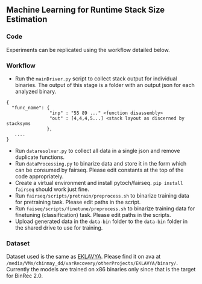 Machine Learning for Runtime Stack Size Estimation
---

### Code

Experiments can be replicated using the workflow detailed below.

### Workflow

* Run the `mainDriver.py` script to collect stack output for individual binaries. The output of this stage is a folder with an output json for each analyzed binary.
```
{
  "func_name": {
                "inp" : "55 89 ..." <function disassembly>
                "out" : [4,4,4,5...] <stack layout as discerned by stacksyms
               },
   ....
}
```
* Run `dataresolver.py` to collect all data in a single json and remove duplicate functions.
* Run `dataProcessing.py` to binarize data and store it in the form which can be consumed by fairseq. Please edit constants at the top of the code appropriately.
* Create a virtual environment and install pytoch/fairseq. `pip install fairseq` should work just fine.
* Run `fairseq/scripts/pretrain/preprocess.sh` to binarize training data for pretraining task. Please edit paths in the script.
* Run `faiseq/scripts/finetune/preprocess.sh` to binarize training data for finetuning (classification) task. Please edit paths in the scripts.
* Upload generated data in the `data-bin` folder to the `data-bin` folder in the shared drive to use for training.

### Dataset

Dataset used is the same as [EKLAVYA](https://github.com/shensq04/EKLAVYA). Please find it on ava at `/media/VMs/chinmay_dd/varRecovery/otherProjects/EKLAVYA/binary/`. Currently the models are trained on x86 binaries only since that is the target for BinRec 2.0.
